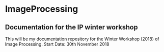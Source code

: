 # ImageProcessing
## Documentation for the IP winter workshop

This will be my documentation repository for the Winter Workshop (2018) of Image Processing.
Start Date: 30th November 2018
